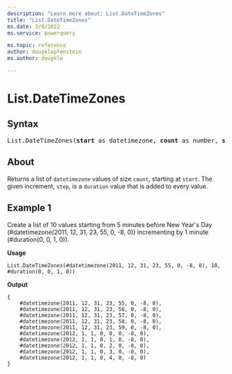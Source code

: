 ```yaml
---
description: "Learn more about: List.DateTimeZones"
title: "List.DateTimeZones"
ms.date: 3/8/2022
ms.service: powerquery

ms.topic: reference
author: dougklopfenstein
ms.author: dougklo

---
```

# List.DateTimeZones

## Syntax

<pre>
List.DateTimeZones(<b>start</b> as datetimezone, <b>count</b> as number, <b>step</b> as duration) as list 
</pre>
  
## About

Returns a list of `datetimezone` values of size `count`, starting at `start`. The given increment, `step`, is a `duration` value that is added to every value.

## Example 1

Create a list of 10 values starting from 5 minutes before New Year's Day (#datetimezone(2011, 12, 31, 23, 55, 0, -8, 0)) incrementing by 1 minute (#duration(0, 0, 1, 0)).

**Usage**

```powerquery-m
List.DateTimeZones(#datetimezone(2011, 12, 31, 23, 55, 0, -8, 0), 10, #duration(0, 0, 1, 0))
```

**Output**

```powerquery-m
{
    #datetimezone(2011, 12, 31, 23, 55, 0, -8, 0),
    #datetimezone(2011, 12, 31, 23, 56, 0, -8, 0),
    #datetimezone(2011, 12, 31, 23, 57, 0, -8, 0),
    #datetimezone(2011, 12, 31, 23, 58, 0, -8, 0),
    #datetimezone(2011, 12, 31, 23, 59, 0, -8, 0),
    #datetimezone(2012, 1, 1, 0, 0, 0, -8, 0),
    #datetimezone(2012, 1, 1, 0, 1, 0, -8, 0),
    #datetimezone(2012, 1, 1, 0, 2, 0, -8, 0),
    #datetimezone(2012, 1, 1, 0, 3, 0, -8, 0),
    #datetimezone(2012, 1, 1, 0, 4, 0, -8, 0)
}
```
